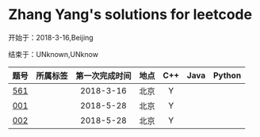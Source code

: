 # Zhang Yang's solutions for leetcode
开始于：2018-3-16,Beijing

结束于：UNknown,UNknow

|题号|所属标签|第一次完成时间|地点|C++|Java|Python|
|:--:|:-:|:-:|-|:-:|:-:|:-:|
|[561](https://github.com/zyzisyz/ZY-LeetCode/blob/master/LeetCode/561/561.md)||2018-3-16|北京|Y|
|[001](https://github.com/zyzisyz/ZY-LeetCode/tree/master/LeetCode/001/001.md)||2018-5-28|北京|Y|
|[002](https://github.com/zyzisyz/ZY-LeetCode/tree/master/LeetCode/002/002.md)||2018-5-28|北京|Y|
